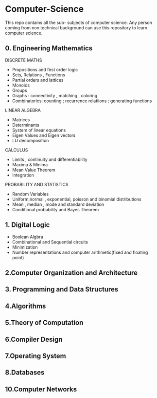 #  Computer-Science
This repo contains all the sub- subjects of computer science. Any person coming from non technical background can use this repository to learn computer science.
## 0. Engineering Mathematics
DISCRETE MATHS
- Propositions and first order logic
- Sets, Relations , Functions
- Partial orders and lattices
- Monoids
- Groups
- Graphs : connectivity , matching , coloring
- Combinatorics: counting ; recurrence relatiions ; generating functions

LINEAR ALGEBRA
- Matrices
- Determinants
- System of linear equations
- Eigen Values and Eigen vectors
- LU decomposition

CALCULUS
- Limits , continuity and differentiability
- Maxima & Minima
- Mean Value Theorem
- Integration

PROBABILITY AND STATISTICS
- Random Variables 
- Uniform,normal , exponential, poisson and binomial distributions
- Mean , median , mode and standard deviation
- Conditional probability and Bayes Theorem

## 1. Digital Logic
- Boolean Algbra
- Combinational and Sequential circuits
- Minimization
- Number representations and computer arithmetic(fixed and floating point)
## 2.Computer Organization and Architecture
## 3. Programming and Data Structures
## 4.Algorithms
## 5.Theory of Computation
## 6.Compiler Design
## 7.Operating System
## 8.Databases
## 10.Computer Networks
